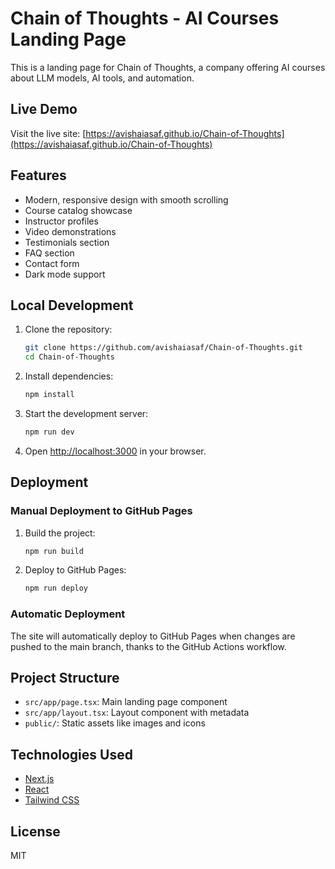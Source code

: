 # Chain of Thoughts - AI Courses Landing Page

This is a landing page for Chain of Thoughts, a company offering AI courses about LLM models, AI tools, and automation.

## Live Demo

Visit the live site: [https://avishaiasaf.github.io/Chain-of-Thoughts](https://avishaiasaf.github.io/Chain-of-Thoughts)

## Features

- Modern, responsive design with smooth scrolling
- Course catalog showcase
- Instructor profiles
- Video demonstrations
- Testimonials section
- FAQ section
- Contact form
- Dark mode support

## Local Development

1. Clone the repository:
   ```bash
   git clone https://github.com/avishaiasaf/Chain-of-Thoughts.git
   cd Chain-of-Thoughts
   ```

2. Install dependencies:
   ```bash
   npm install
   ```

3. Start the development server:
   ```bash
   npm run dev
   ```

4. Open [http://localhost:3000](http://localhost:3000) in your browser.

## Deployment

### Manual Deployment to GitHub Pages

1. Build the project:
   ```bash
   npm run build
   ```

2. Deploy to GitHub Pages:
   ```bash
   npm run deploy
   ```

### Automatic Deployment

The site will automatically deploy to GitHub Pages when changes are pushed to the main branch, thanks to the GitHub Actions workflow.

## Project Structure

- `src/app/page.tsx`: Main landing page component
- `src/app/layout.tsx`: Layout component with metadata
- `public/`: Static assets like images and icons

## Technologies Used

- [Next.js](https://nextjs.org/)
- [React](https://reactjs.org/)
- [Tailwind CSS](https://tailwindcss.com/)

## License

MIT
